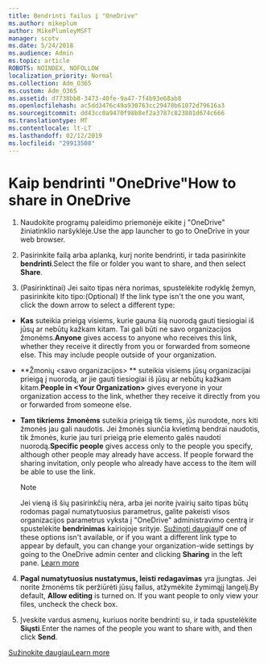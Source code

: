 ```yaml
---
title: Bendrinti failus į "OneDrive"
ms.author: mikeplum
author: MikePlumleyMSFT
manager: scotv
ms.date: 5/24/2018
ms.audience: Admin
ms.topic: article
ROBOTS: NOINDEX, NOFOLLOW
localization_priority: Normal
ms.collection: Adm_O365
ms.custom: Adm_O365
ms.assetid: d7738bb8-3473-40fe-9a47-7f4b93e68ab8
ms.openlocfilehash: ac5dd3476c49a930763cc29478b61072d79616a3
ms.sourcegitcommit: dd43cc0a9470f98b8ef2a3787c823801d674c666
ms.translationtype: MT
ms.contentlocale: lt-LT
ms.lasthandoff: 02/12/2019
ms.locfileid: "29913508"
---
```

# <a name="how-to-share-in-onedrive"></a><span data-ttu-id="0898b-102">Kaip bendrinti "OneDrive"</span><span class="sxs-lookup"><span data-stu-id="0898b-102">How to share in OneDrive</span></span>

1. <span data-ttu-id="0898b-103">Naudokite programų paleidimo priemonėje eikite į "OneDrive" žiniatinklio naršyklėje.</span><span class="sxs-lookup"><span data-stu-id="0898b-103">Use the app launcher to go to OneDrive in your web browser.</span></span> 
    
2. <span data-ttu-id="0898b-104">Pasirinkite failą arba aplanką, kurį norite bendrinti, ir tada pasirinkite **bendrinti**.</span><span class="sxs-lookup"><span data-stu-id="0898b-104">Select the file or folder you want to share, and then select **Share**.</span></span>
    
3. <span data-ttu-id="0898b-105">(Pasirinktinai) Jei saito tipas nėra norimas, spustelėkite rodyklę žemyn, pasirinkite kito tipo:</span><span class="sxs-lookup"><span data-stu-id="0898b-105">(Optional) If the link type isn't the one you want, click the down arrow to select a different type:</span></span>
    
  - <span data-ttu-id="0898b-p101">**Kas** suteikia prieigą visiems, kurie gauna šią nuorodą gauti tiesiogiai iš jūsų ar nebūtų kažkam kitam. Tai gali būti ne savo organizacijos žmonėms.</span><span class="sxs-lookup"><span data-stu-id="0898b-p101">**Anyone** gives access to anyone who receives this link, whether they receive it directly from you or forwarded from someone else. This may include people outside of your organization.</span></span> 
    
  - <span data-ttu-id="0898b-108">\*\*Žmonių \<savo organizacijos\> \*\* suteikia visiems jūsų organizacijai prieigą į nuorodą, ar jie gauti tiesiogiai iš jūsų ar nebūtų kažkam kitam.</span><span class="sxs-lookup"><span data-stu-id="0898b-108">**People in \<Your Organization\>** gives everyone in your organization access to the link, whether they receive it directly from you or forwarded from someone else.</span></span> 
    
  - <span data-ttu-id="0898b-p102">**Tam tikriems žmonėms** suteikia prieigą tik tiems, jūs nurodote, nors kiti žmonės jau gali naudotis. Jei žmonės siunčia kvietimą bendrai naudotis, tik žmonės, kurie jau turi prieigą prie elemento galės naudoti nuorodą.</span><span class="sxs-lookup"><span data-stu-id="0898b-p102">**Specific people** gives access only to the people you specify, although other people may already have access. If people forward the sharing invitation, only people who already have access to the item will be able to use the link.</span></span> 
    
    > [!NOTE]
    > <span data-ttu-id="0898b-p103">Jei vieną iš šių pasirinkčių nėra, arba jei norite įvairių saito tipas būtų rodomas pagal numatytuosius parametrus, galite pakeisti visos organizacijos parametrus vyksta į "OneDrive" administravimo centrą ir spustelėkite **bendrinimas** kairiojoje srityje. [Sužinoti daugiau](https://go.microsoft.com/fwlink/?linkid=871961)</span><span class="sxs-lookup"><span data-stu-id="0898b-p103">If one of these options isn't available, or if you want a different link type to appear by default, you can change your organization-wide settings by going to the OneDrive admin center and clicking **Sharing** in the left pane. [Learn more](https://go.microsoft.com/fwlink/?linkid=871961)</span></span>
  
4. <span data-ttu-id="0898b-p104">**Pagal numatytuosius nustatymus, leisti redagavimas** yra įjungtas. Jei norite žmonėms tik peržiūrėti jūsų failus, atžymėkite žymimąjį langelį.</span><span class="sxs-lookup"><span data-stu-id="0898b-p104">By default, **Allow editing** is turned on. If you want people to only view your files, uncheck the check box.</span></span> 
    
5. <span data-ttu-id="0898b-115">Įveskite vardus asmenų, kuriuos norite bendrinti su, ir tada spustelėkite **Siųsti**.</span><span class="sxs-lookup"><span data-stu-id="0898b-115">Enter the names of the people you want to share with, and then click **Send**.</span></span>
    
[<span data-ttu-id="0898b-116">Sužinokite daugiau</span><span class="sxs-lookup"><span data-stu-id="0898b-116">Learn more</span></span>](https://go.microsoft.com/fwlink/?linkid=871861)
  

